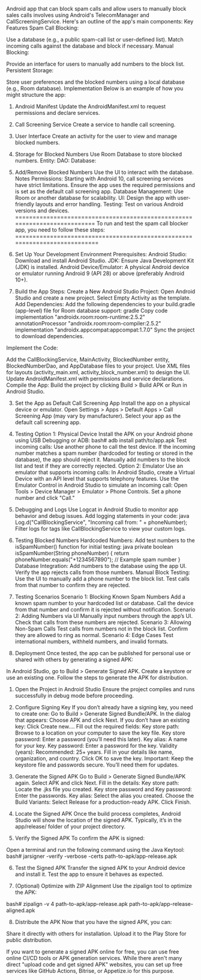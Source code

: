 Android app that can block spam calls and allow users to manually block sales calls involves using Android's TelecomManager and CallScreeningService. 
Here's an outline of the app's main components: 
Key Features
Spam Call Blocking:

Use a database (e.g., a public spam-call list or user-defined list).
Match incoming calls against the database and block if necessary.
Manual Blocking:

Provide an interface for users to manually add numbers to the block list.
Persistent Storage:

Store user preferences and the blocked numbers using a local database (e.g., Room database).
Implementation
Below is an example of how you might structure the app:

1. Android Manifest
    Update the AndroidManifest.xml to request permissions and declare services.
2. Call Screening Service
    Create a service to handle call screening.
3. User Interface
   Create an activity for the user to view and manage blocked numbers.
4. Storage for Blocked Numbers
  Use Room Database to store blocked numbers.
    Entity:
    DAO:
    Database:
5. Add/Remove Blocked Numbers
   Use the UI to interact with the database.
Notes
Permissions: Starting with Android 10, call screening services have strict limitations. Ensure the app uses the required permissions and is set as the default call screening app.
Database Management: Use Room or another database for scalability.
UI: Design the app with user-friendly layouts and error handling.
Testing: Test on various Android versions and devices.
==========================================================================
To run and test the spam call blocker app, you need to follow these steps:
===========================================================================
1. Set Up Your Development Environment
    Prerequisites:
    Android Studio: Download and install Android Studio.
    JDK: Ensure Java Development Kit (JDK) is installed.
    Android Device/Emulator: A physical Android device or emulator running Android 9 (API 28) or above (preferably Android 10+).

2. Build the App
    Steps:
    Create a New Android Studio Project:
        Open Android Studio and create a new project.
        Select Empty Activity as the template.
        Add Dependencies: Add the following dependencies to your build.gradle (app-level) file for Room database support:
        gradle
        Copy code
        implementation "androidx.room:room-runtime:2.5.2"
        annotationProcessor "androidx.room:room-compiler:2.5.2"
        implementation "androidx.appcompat:appcompat:1.7.0"
        Sync the project to download dependencies.

Implement the Code:

Add the CallBlockingService, MainActivity, BlockedNumber entity, BlockedNumberDao, and AppDatabase files to your project.
Use XML files for layouts (activity_main.xml, activity_block_number.xml) to design the UI.
Update AndroidManifest.xml with permissions and service declarations.
Compile the App: Build the project by clicking Build > Build APK or Run in Android Studio.

3. Set the App as Default Call Screening App
Install the app on a physical device or emulator.
Open Settings > Apps > Default Apps > Call Screening App (may vary by manufacturer).
Select your app as the default call screening app.

4. Testing
Option 1: Physical Device
    Install the APK on your Android phone using USB Debugging or ADB:
    bash# adb install path/to/app.apk
Test incoming calls:
    Use another phone to call the test device.
    If the incoming number matches a spam number (hardcoded for testing or stored in the database), the app should reject it.
    Manually add numbers to the block list and test if they are correctly rejected.
Option 2: Emulator
    Use an emulator that supports incoming calls:
    In Android Studio, create a Virtual Device with an API level that supports telephony features.
    Use the Emulator Control in Android Studio to simulate an incoming call:
    Open Tools > Device Manager > Emulator > Phone Controls.
    Set a phone number and click "Call."
5. Debugging and Logs
    Use Logcat in Android Studio to monitor app behavior and debug issues.
    Add logging statements in your code:
    java
    Log.d("CallBlockingService", "Incoming call from: " + phoneNumber);
    Filter logs for tags like CallBlockingService to view your custom logs.
6. Testing Blocked Numbers
   Hardcoded Numbers: Add test numbers to the isSpamNumber() function for initial testing:
          java
          private boolean isSpamNumber(String phoneNumber) {
              return phoneNumber.equals("+1234567890"); // Example spam number
          }
   Database Integration:
    Add numbers to the database using the app UI.
    Verify the app rejects calls from those numbers.
   Manual Block Testing:
    Use the UI to manually add a phone number to the block list.
    Test calls from that number to confirm they are rejected.
7. Testing Scenarios
    Scenario 1: Blocking Known Spam Numbers
    Add a known spam number to your hardcoded list or database.
    Call the device from that number and confirm it is rejected without notification.
    Scenario 2: Adding Numbers via UI
    Manually input numbers through the app’s UI.
    Check that calls from these numbers are rejected.
    Scenario 3: Allowing Non-Spam Calls
    Test calls from numbers not in the block list.
    Confirm they are allowed to ring as normal.
    Scenario 4: Edge Cases
    Test international numbers, withheld numbers, and invalid formats.
8. Deployment
    Once tested, the app can be published for personal use or shared with others by generating a signed APK:

In Android Studio, go to Build > Generate Signed APK.
Create a keystore or use an existing one.
Follow the steps to generate the APK for distribution.

1. Open the Project in Android Studio
Ensure the project compiles and runs successfully in debug mode before proceeding.
2. Configure Signing Key
    If you don’t already have a signing key, you need to create one:
    Go to Build > Generate Signed Bundle/APK.
    In the dialog that appears:
    Choose APK and click Next.
    If you don’t have an existing key:
    Click Create new....
    Fill out the required fields:
    Key store path: Browse to a location on your computer to save the key file.
    Key store password: Enter a password (you’ll need this later).
    Key alias: A name for your key.
    Key password: Enter a password for the key.
    Validity (years): Recommended: 25+ years.
    Fill in your details like name, organization, and country.
    Click OK to save the key.
    Important: Keep the keystore file and passwords secure. You’ll need them for updates.

3. Generate the Signed APK
      Go to Build > Generate Signed Bundle/APK again.
      Select APK and click Next.
      Fill in the details:
      Key store path: Locate the .jks file you created.
      Key store password and Key password: Enter the passwords.
      Key alias: Select the alias you created.
      Choose the Build Variants:
      Select Release for a production-ready APK.
      Click Finish.

4. Locate the Signed APK
      Once the build process completes, Android Studio will show the location of the signed APK.
      Typically, it’s in the app/release/ folder of your project directory.

5. Verify the Signed APK
      To confirm the APK is signed:

Open a terminal and run the following command using the Java Keytool:
bash# jarsigner -verify -verbose -certs path-to-apk/app-release.apk

6. Test the Signed APK
Transfer the signed APK to your Android device and install it.
Test the app to ensure it behaves as expected.

7. (Optional) Optimize with ZIP Alignment
Use the zipalign tool to optimize the APK:

bash# zipalign -v 4 path-to-apk/app-release.apk path-to-apk/app-release-aligned.apk

8. Distribute the APK
Now that you have the signed APK, you can:

Share it directly with others for installation.
Upload it to the Play Store for public distribution.

If you want to generate a signed APK online for free, you can use free online CI/CD tools or APK generation services. 
While there aren't many direct "upload code and get signed APK" websites, you can set up free services like GitHub Actions, Bitrise, or Appetize.io for this purpose. 






